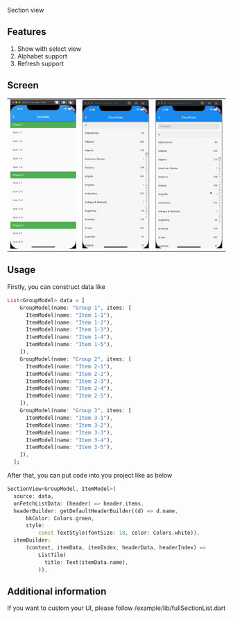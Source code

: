 <!-- 
This README describes the package. If you publish this package to pub.dev,
this README's contents appear on the landing page for your package.

For information about how to write a good package README, see the guide for
[writing package pages](https://dart.dev/guides/libraries/writing-package-pages). 

For general information about developing packages, see the Dart guide for
[creating packages](https://dart.dev/guides/libraries/create-library-packages)
and the Flutter guide for
[developing packages and plugins](https://flutter.dev/developing-packages). 
-->

Section view

## Features

1. Show with select view
2. Alphabet support
3. Refresh support

## Screen

|  | | |
| :-----:| :----: | :----: |
| ![](screens/screen1.png) | ![](screens/screen2.gif) | ![](screens/screen3.gif) |

## Usage

Firstly, you can construct data like

```dart
List<GroupModel> data = [
    GroupModel(name: "Group 1", items: [
      ItemModel(name: "Item 1-1"),
      ItemModel(name: "Item 1-2"),
      ItemModel(name: "Item 1-3"),
      ItemModel(name: "Item 1-4"),
      ItemModel(name: "Item 1-5"),
    ]),
    GroupModel(name: "Group 2", items: [
      ItemModel(name: "Item 2-1"),
      ItemModel(name: "Item 2-2"),
      ItemModel(name: "Item 2-3"),
      ItemModel(name: "Item 2-4"),
      ItemModel(name: "Item 2-5"),
    ]),
    GroupModel(name: "Group 3", items: [
      ItemModel(name: "Item 3-1"),
      ItemModel(name: "Item 3-2"),
      ItemModel(name: "Item 3-3"),
      ItemModel(name: "Item 3-4"),
      ItemModel(name: "Item 3-5"),
    ]),
  ];
```
After that, you can put code into you project like as below
```dart
SectionView<GroupModel, ItemModel>(
  source: data,
  onFetchListData: (header) => header.items,
  headerBuilder: getDefaultHeaderBuilder((d) => d.name,
      bkColor: Colors.green,
      style:
          const TextStyle(fontSize: 18, color: Colors.white)),
  itemBuilder:
      (context, itemData, itemIndex, headerData, headerIndex) =>
          ListTile(
            title: Text(itemData.name),
          )),
```

## Additional information

If you want to custom your UI, please follow /example/lib/fullSectionList.dart
